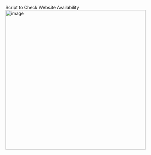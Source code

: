 Script to Check Website Availability
<img width="445" alt="image" src="https://github.com/sharmavivek02/classtest/assets/142736054/7fbbce0b-f64f-4323-a180-915917646cfd">


